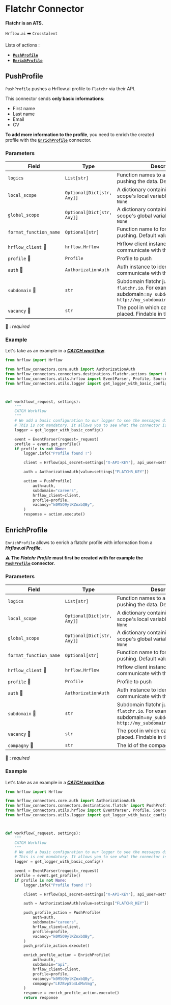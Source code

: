 # Flatchr Connector
**Flatchr is an ATS.**

`Hrflow.ai` :arrow_right: `Crosstalent`

Lists of actions :
* [**`PushProfile`**](#pushprofile)
* [**`EnrichProfile`**](#enrichprofile)

## PushProfile

`PushProfile` pushes a Hrflow.ai profile to `Flatchr` via their API.

This connector sends **only basic informations**:
* First name
* Last name
* Email
* CV

**To add more information to the profile**, you need to enrich the created profile with the [**`EnrichProfile`**](#enrichprofile) connector.

### Parameters

| Field | Type | Description |
| ----- | ---- | ----------- |
| `logics`  | `List[str]` | Function names to apply as filter before pushing the data. Default value : `[]`        |
| `local_scope`  | `Optional[Dict[str, Any]]` | A dictionary containing the current scope's local variables. Default value : `None`        |
| `global_scope`  | `Optional[Dict[str, Any]]` | A dictionary containing the current scope's global variables. Default value : `None`       |
| `format_function_name`  | `Optional[str]` | Function name to format job before pushing. Default value : `None`        |
| `hrflow_client` :red_circle: | `hrflow.Hrflow` | Hrflow client instance used to communicate with the Hrflow.ai API        |
| `profile` :red_circle: | `Profile` | Profile to push        |
| `auth` :red_circle: | `AuthorizationAuth` | Auth instance to identify and communicate with the platform        |
| `subdomain` :red_circle: | `str` | Subdomain flatchr just before `flatchr.io`. For example subdomain=`my_subdomain.my` in `http://my_subdomain.my.flatchr.io/ABC`        |
| `vacancy` :red_circle: | `str` | The pool in which candidates will be placed. Findable in the URL        |

:red_circle: : *required* 

### Example
Let's take as an example in a [***CATCH workflow***](https://developers.hrflow.ai/docs/workflows#catch-setup).
```python
from hrflow import Hrflow

from hrflow_connectors.core.auth import AuthorizationAuth
from hrflow_connectors.connectors.destinations.flatchr.actions import PushProfile
from hrflow_connectors.utils.hrflow import EventParser, Profile, Source
from hrflow_connectors.utils.logger import get_logger_with_basic_config



def workflow(_request, settings):
    """
    CATCH Workflow
    """    
    # We add a basic configuration to our logger to see the messages displayed in the standard output
    # This is not mandatory. It allows you to see what the connector is doing.
    logger = get_logger_with_basic_config()

    event = EventParser(request=_request)
    profile = event.get_profile()
    if profile is not None:
        logger.info("Profile found !")

        client = Hrflow(api_secret=settings["X-API-KEY"], api_user=settings["X-USER-EMAIL"])

        auth = AuthorizationAuth(value=settings["FLATCHR_KEY"])

        action = PushProfile(
            auth=auth,
            subdomain="careers",
            hrflow_client=client,
            profile=profile,
            vacancy="k0M5O9ylKZnxbQBy",
        )
        response = action.execute()
```

## EnrichProfile

`EnrichProfile` allows to enrich a flatchr profile with information from a ***Hrflow.ai Profile***. 

⚠️ **The *Flatchr Profile* must first be created with for example the [**`PushProfile`**](#pushprofile) connector.**

### Parameters

| Field | Type | Description |
| ----- | ---- | ----------- |
| `logics`  | `List[str]` | Function names to apply as filter before pushing the data. Default value : `[]`        |
| `local_scope`  | `Optional[Dict[str, Any]]` | A dictionary containing the current scope's local variables. Default value : `None`        |
| `global_scope`  | `Optional[Dict[str, Any]]` | A dictionary containing the current scope's global variables. Default value : `None`       |
| `format_function_name`  | `Optional[str]` | Function name to format job before pushing. Default value : `None`        |
| `hrflow_client` :red_circle: | `hrflow.Hrflow` | Hrflow client instance used to communicate with the Hrflow.ai API        |
| `profile` :red_circle: | `Profile` | Profile to push        |
| `auth` :red_circle: | `AuthorizationAuth` | Auth instance to identify and communicate with the platform        |
| `subdomain` :red_circle: | `str` | Subdomain flatchr just before `flatchr.io`. For example subdomain=`my_subdomain.my` in `http://my_subdomain.my.flatchr.io/ABC`        |
| `vacancy` :red_circle: | `str` | The pool in which candidates will be placed. Findable in the URL        |
| `compagny` :red_circle: | `str` | The id of the compagny        |

:red_circle: : *required* 

### Example
Let's take as an example in a [***CATCH workflow***](https://developers.hrflow.ai/docs/workflows#catch-setup).
```python
from hrflow import Hrflow

from hrflow_connectors.core.auth import AuthorizationAuth
from hrflow_connectors.connectors.destinations.flatchr import PushProfile, EnrichProfile
from hrflow_connectors.utils.hrflow import EventParser, Profile, Source
from hrflow_connectors.utils.logger import get_logger_with_basic_config



def workflow(_request, settings):
    """
    CATCH Workflow
    """    
    # We add a basic configuration to our logger to see the messages displayed in the standard output
    # This is not mandatory. It allows you to see what the connector is doing.
    logger = get_logger_with_basic_config()

    event = EventParser(request=_request)
    profile = event.get_profile()
    if profile is not None:
        logger.info("Profile found !")

        client = Hrflow(api_secret=settings["X-API-KEY"], api_user=settings["X-USER-EMAIL"])

        auth = AuthorizationAuth(value=settings["FLATCHR_KEY"])

        push_profile_action = PushProfile(
            auth=auth,
            subdomain="careers",
            hrflow_client=client,
            profile=profile,
            vacancy="k0M5O9ylKZnxbQBy",
        )
        push_profile_action.execute()

        enrich_profile_action = EnrichProfile(
            auth=auth,
            subdomain="api",
            hrflow_client=client,
            profile=profile,
            vacancy="k0M5O9ylKZnxbQBy",
            compagny="LEZBvp5b4LdMoVmg",
        )
        response = enrich_profile_action.execute()
        return response
```